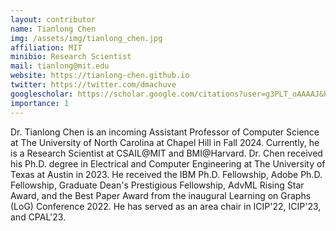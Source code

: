 ```yaml
---
layout: contributor
name: Tianlong Chen
img: /assets/img/tianlong_chen.jpg
affiliation: MIT
minibio: Research Scientist
mail: tianlong@mit.edu
website: https://tianlong-chen.github.io
twitter: https://twitter.com/dmachuve
googlescholar: https://scholar.google.com/citations?user=g3PLT_oAAAAJ&hl=en
importance: 1
---
```

Dr. Tianlong Chen is an incoming Assistant Professor of Computer Science at The University of North Carolina at Chapel Hill in Fall 2024. Currently, he is a Research Scientist at CSAIL@MIT and BMI@Harvard. Dr. Chen received his Ph.D. degree in Electrical and Computer Engineering at The University of Texas at Austin in 2023. He received the IBM Ph.D. Fellowship, Adobe Ph.D. Fellowship, Graduate Dean's Prestigious Fellowship, AdvML Rising Star Award, and the Best Paper Award from the inaugural Learning on Graphs (LoG) Conference 2022. He has served as an area chair in ICIP'22, ICIP'23, and CPAL'23. 

